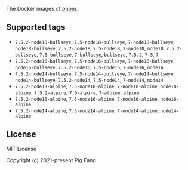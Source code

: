 The Docker images of [pnpm](https://pnpm.io).

## Supported tags

- `7.5.2-node18-bullseye`, `7.5-node18-bullseye`, `7-node18-bullseye`, `node18-bullseye`, `7.5.2-node18`, `7.5-node18`, `7-node18`, `node18`, `7.5.2-bullseye`, `7.5-bullseye`, `7-bullseye`, `bullseye`, `7.5.2`, `7.5`, `7`
- `7.5.2-node16-bullseye`, `7.5-node16-bullseye`, `7-node16-bullseye`, `node16-bullseye`, `7.5.2-node16`, `7.5-node16`, `7-node16`, `node16`
- `7.5.2-node14-bullseye`, `7.5-node14-bullseye`, `7-node14-bullseye`, `node14-bullseye`, `7.5.2-node14`, `7.5-node14`, `7-node14`, `node14`
- `7.5.2-node18-alpine`, `7.5-node18-alpine`, `7-node18-alpine`, `node18-alpine`, `7.5.2-alpine`, `7.5-alpine`, `7-alpine`, `alpine`
- `7.5.2-node16-alpine`, `7.5-node16-alpine`, `7-node16-alpine`, `node16-alpine`
- `7.5.2-node14-alpine`, `7.5-node14-alpine`, `7-node14-alpine`, `node14-alpine`

## License

MIT License

Copyright (c) 2021-present Pig Fang
